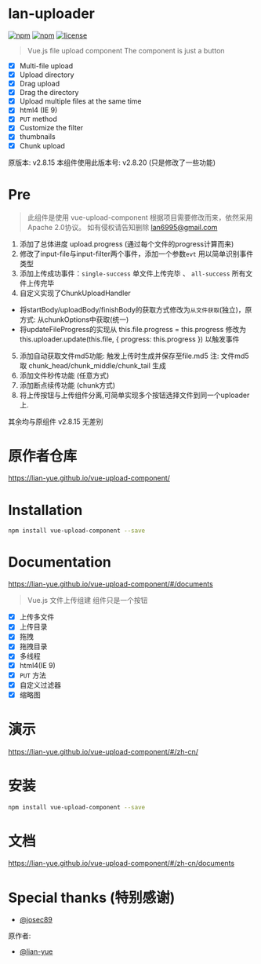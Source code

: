 # lan-uploader
[![npm](https://img.shields.io/npm/dm/lan-uploader.svg?style=flat-square)](https://www.npmjs.com/package/lan-uploader)  [![npm](https://img.shields.io/npm/v/lan-uploader.svg?style=flat-square)](https://www.npmjs.com/package/lan-uploader)  [![license](https://img.shields.io/github/license/lian-yue/vue-upload-component.svg?style=flat-square)](https://www.npmjs.com/package/vue-upload-component)


> Vue.js file upload component
> The component is just a button


  - [x] Multi-file upload
  - [x] Upload directory
  - [x] Drag upload
  - [x] Drag the directory
  - [x] Upload multiple files at the same time
  - [x] html4 (IE 9)
  - [x] `PUT` method
  - [x] Customize the filter
  - [x] thumbnails
  - [x] Chunk upload

原版本: v2.8.15
本组件使用此版本号: v2.8.20 (只是修改了一些功能)

# Pre
> 此组件是使用 vue-upload-component 根据项目需要修改而来，依然采用Apache 2.0协议。 如有侵权请告知删除 lan6995@gmail.com

1. 添加了总体进度 upload.progress (通过每个文件的progress计算而来)
2. 修改了input-file与input-filter两个事件，添加一个参数`evt` 用以简单识别事件类型
3. 添加上传成功事件：`single-success` 单文件上传完毕 、 `all-success` 所有文件上传完毕
4. 自定义实现了ChunkUploadHandler
  - 将startBody/uploadBody/finishBody的获取方式修改为`从文件获取`(独立)，原方式: 从chunkOptions中获取(统一)
  - 将updateFileProgress的实现从 this.file.progress = this.progress 修改为 this.uploader.update(this.file, { progress: this.progress }) 以触发事件
5. 添加自动获取文件md5功能: 触发上传时生成并保存至file.md5 注: 文件md5取 chunk_head/chunk_middle/chunk_tail 生成
6. 添加文件秒传功能 (任意方式)
7. 添加断点续传功能 (chunk方式)
8. 将上传按钮与上传组件分离,可简单实现多个按钮选择文件到同一个uploader上.

其余均与原组件 v2.8.15 无差别

# 原作者仓库

https://lian-yue.github.io/vue-upload-component/

# Installation

``` bash
npm install vue-upload-component --save
```

# Documentation

https://lian-yue.github.io/vue-upload-component/#/documents







> Vue.js 文件上传组建
> 组件只是一个按钮

  - [x] 上传多文件
  - [x] 上传目录
  - [x] 拖拽
  - [x] 拖拽目录
  - [x] 多线程
  - [x] html4(IE 9)
  - [x] `PUT` 方法
  - [x] 自定义过滤器
  - [x] 缩略图

# 演示

https://lian-yue.github.io/vue-upload-component/#/zh-cn/



# 安装

``` bash
npm install vue-upload-component --save
```

# 文档

https://lian-yue.github.io/vue-upload-component/#/zh-cn/documents



# Special thanks (特别感谢)

- [@josec89](https://github.com/josec89)

原作者: 
- [@lian-yue](https://github.com/lian-yue)